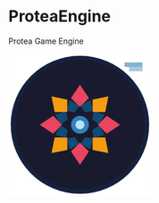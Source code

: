 # ProteaEngine
Protea Game Engine

![ProteaEngine](/Resources/Documentation/protea_icon_256.png?raw=true "ProteaEngine")
